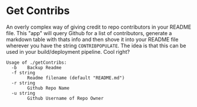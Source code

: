 # Get Contribs

An overly complex way of giving credit to repo contributors in your README file.
This "app" will query Github for a list of contributors, generate a markdown table with 
thats info and then shove it into your README file wherever you have the string `CONTRIBPOPULATE`. The idea is that this can be used in
your build/deployment pipeline.
Cool right?

```
Usage of ./getContribs:
  -b    Backup Readme
  -f string
        Readme filename (default "README.md")
  -r string
        Github Repo Name
  -u string
        Github Username of Repo Owner
```

